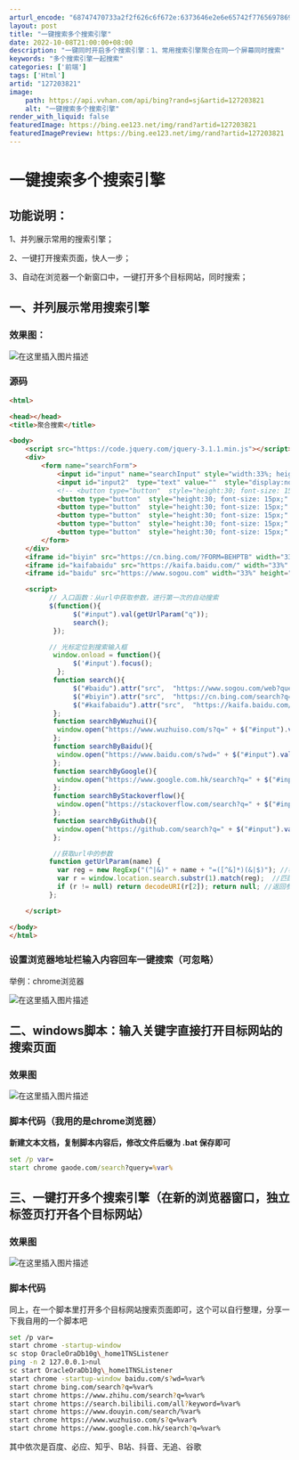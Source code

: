 ```yaml
---
arturl_encode: "68747470733a2f2f626c6f672e:6373646e2e6e65742f77656978696e5f34343033323338342f:61727469636c652f64657461696c732f313237323033383231"
layout: post
title: "一键搜索多个搜索引擎"
date: 2022-10-08T21:00:00+08:00
description: "一键同时开启多个搜索引擎：1、常用搜索引擎聚合在同一个屏幕同时搜索"
keywords: "多个搜索引擎一起搜索"
categories: ['前端']
tags: ['Html']
artid: "127203821"
image:
    path: https://api.vvhan.com/api/bing?rand=sj&artid=127203821
    alt: "一键搜索多个搜索引擎"
render_with_liquid: false
featuredImage: https://bing.ee123.net/img/rand?artid=127203821
featuredImagePreview: https://bing.ee123.net/img/rand?artid=127203821
---
```


# 一键搜索多个搜索引擎

## 功能说明：

1、并列展示常用的搜索引擎；
  
2、一键打开搜索页面，快人一步；
  
3、自动在浏览器一个新窗口中，一键打开多个目标网站，同时搜索；

## 一、并列展示常用搜索引擎

### 效果图：

![在这里插入图片描述](https://i-blog.csdnimg.cn/blog_migrate/fc957b150a152aab2deb3a968ad9e181.png)

### 源码

```html
<html>

<head></head>
<title>聚合搜索</title>

<body>
    <script src="https://code.jquery.com/jquery-3.1.1.min.js"></script>
    <div>
        <form name="searchForm">
            <input id="input" name="searchInput" style="width:33%; height:30; font-size: 15px;"  type="text" value="" onchange ="search()" />
            <input id="input2"  type="text" value=""  style="display:none"/>
            <!-- <button type="button"  style="height:30; font-size: 15px;" οnclick="search()">搜索</button> -->
            <button type="button"  style="height:30; font-size: 15px;" onclick="searchByWuzhui()">无追</button>
            <button type="button"  style="height:30; font-size: 15px;" onclick="searchByBaidu()">百度</button>
            <button type="button"  style="height:30; font-size: 15px;" onclick="searchByGoogle()">google</button>
            <button type="button"  style="height:30; font-size: 15px;" onclick="searchByStackoverflow()">stackoverfolw</button>
            <button type="button"  style="height:30; font-size: 15px;" onclick="searchByGithub()">github</button>
        </form>
    </div>
    <iframe id="biyin" src="https://cn.bing.com/?FORM=BEHPTB" width="33%" height="100%" style="float: left;"></iframe>
    <iframe id="kaifabaidu" src="https://kaifa.baidu.com/" width="33%" height="100%" style="float: left;" ></iframe>
    <iframe id="baidu" src="https://www.sogou.com" width="33%" height="100%" style="float: left;" ></iframe>

    <script>
          // 入口函数：从url中获取参数，进行第一次的自动搜索
          $(function(){
                $("#input").val(getUrlParam("q"));
                search();
           });

          // 光标定位到搜索输入框
           window.onload = function(){
	            $('#input').focus();
            };
           function search(){
                $("#baidu").attr("src",  "https://www.sogou.com/web?query=" + $("#input").val());
                $("#biyin").attr("src",  "https://cn.bing.com/search?q=" + $("#input").val());
                $("#kaifabaidu").attr("src",  "https://kaifa.baidu.com/searchPage?wd=" + $("#input").val());
           };
           function searchByWuzhui(){
            window.open("https://www.wuzhuiso.com/s?q=" + $("#input").val());
           };
           function searchByBaidu(){
            window.open("https://www.baidu.com/s?wd=" + $("#input").val());
           };
           function searchByGoogle(){
            window.open("https://www.google.com.hk/search?q=" + $("#input").val());
           };
           function searchByStackoverflow(){
            window.open("https://stackoverflow.com/search?q=" + $("#input").val());
           };
           function searchByGithub(){
            window.open("https://github.com/search?q=" + $("#input").val());
           };

           //获取url中的参数
          function getUrlParam(name) {
            var reg = new RegExp("(^|&)" + name + "=([^&]*)(&|$)"); //构造一个含有目标参数的正则表达式对象
            var r = window.location.search.substr(1).match(reg);  //匹配目标参数
            if (r != null) return decodeURI(r[2]); return null; //返回参数值
          };

    </script>

</body>
</html>

```

### 设置浏览器地址栏输入内容回车一键搜索（可忽略）

举例：chrome浏览器
  
![在这里插入图片描述](https://i-blog.csdnimg.cn/blog_migrate/ebaef81a76e06c4aae6ab4f741e47daf.png)

## 二、windows脚本：输入关键字直接打开目标网站的搜索页面

### 效果图

![在这里插入图片描述](https://i-blog.csdnimg.cn/blog_migrate/1734cb5768c0f1f128ede4a0f913791c.png)

### 脚本代码（我用的是chrome浏览器）

**新建文本文档，复制脚本内容后，修改文件后缀为 .bat 保存即可**

```bat
set /p var=
start chrome gaode.com/search?query=%var%

```

## 三、一键打开多个搜索引擎（在新的浏览器窗口，独立标签页打开各个目标网站）

### 效果图

![在这里插入图片描述](https://i-blog.csdnimg.cn/blog_migrate/4c08bd019baa5b0b034bef119bd9c3e9.png)

### 脚本代码

同上，在一个脚本里打开多个目标网站搜索页面即可，这个可以自行整理，分享一下我自用的一个脚本吧

```bash
set /p var=
start chrome -startup-window
sc stop OracleOraDb10g\_home1TNSListener
ping -n 2 127.0.0.1>nul
sc start OracleOraDb10g\_home1TNSListener
start chrome -startup-window baidu.com/s?wd=%var%
start chrome bing.com/search?q=%var%
start chrome https://www.zhihu.com/search?q=%var%
start chrome https://search.bilibili.com/all?keyword=%var%
start chrome https://www.douyin.com/search/%var%
start chrome https://www.wuzhuiso.com/s?q=%var%
start chrome https://www.google.com.hk/search?q=%var%
```

其中依次是百度、必应、知乎、B站、抖音、无追、谷歌